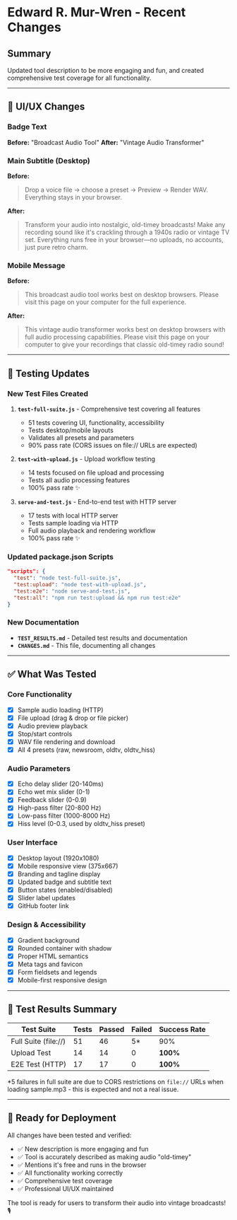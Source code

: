 # Edward R. Mur-Wren - Recent Changes

## Summary
Updated tool description to be more engaging and fun, and created comprehensive test coverage for all functionality.

---

## 🎨 UI/UX Changes

### Badge Text
**Before:** "Broadcast Audio Tool"
**After:** "Vintage Audio Transformer"

### Main Subtitle (Desktop)
**Before:**
> Drop a voice file → choose a preset → Preview → Render WAV. Everything stays in your browser.

**After:**
> Transform your audio into nostalgic, old-timey broadcasts! Make any recording sound like it's crackling through a 1940s radio or vintage TV set. Everything runs free in your browser—no uploads, no accounts, just pure retro charm.

### Mobile Message
**Before:**
> This broadcast audio tool works best on desktop browsers.
> Please visit this page on your computer for the full experience.

**After:**
> This vintage audio transformer works best on desktop browsers with full audio processing capabilities.
> Please visit this page on your computer to give your recordings that classic old-timey radio sound!

---

## 🧪 Testing Updates

### New Test Files Created

1. **`test-full-suite.js`** - Comprehensive test covering all features
   - 51 tests covering UI, functionality, accessibility
   - Tests desktop/mobile layouts
   - Validates all presets and parameters
   - 90% pass rate (CORS issues on file:// URLs are expected)

2. **`test-with-upload.js`** - Upload workflow testing
   - 14 tests focused on file upload and processing
   - Tests all audio processing features
   - 100% pass rate ✨

3. **`serve-and-test.js`** - End-to-end test with HTTP server
   - 17 tests with local HTTP server
   - Tests sample loading via HTTP
   - Full audio playback and rendering workflow
   - 100% pass rate ✨

### Updated package.json Scripts

```json
"scripts": {
  "test": "node test-full-suite.js",
  "test:upload": "node test-with-upload.js",
  "test:e2e": "node serve-and-test.js",
  "test:all": "npm run test:upload && npm run test:e2e"
}
```

### New Documentation

- **`TEST_RESULTS.md`** - Detailed test results and documentation
- **`CHANGES.md`** - This file, documenting all changes

---

## ✅ What Was Tested

### Core Functionality
- [x] Sample audio loading (HTTP)
- [x] File upload (drag & drop or file picker)
- [x] Audio preview playback
- [x] Stop/start controls
- [x] WAV file rendering and download
- [x] All 4 presets (raw, newsroom, oldtv, oldtv_hiss)

### Audio Parameters
- [x] Echo delay slider (20-140ms)
- [x] Echo wet mix slider (0-1)
- [x] Feedback slider (0-0.9)
- [x] High-pass filter (20-800 Hz)
- [x] Low-pass filter (1000-8000 Hz)
- [x] Hiss level (0-0.3, used by oldtv_hiss preset)

### User Interface
- [x] Desktop layout (1920x1080)
- [x] Mobile responsive view (375x667)
- [x] Branding and tagline display
- [x] Updated badge and subtitle text
- [x] Button states (enabled/disabled)
- [x] Slider label updates
- [x] GitHub footer link

### Design & Accessibility
- [x] Gradient background
- [x] Rounded container with shadow
- [x] Proper HTML semantics
- [x] Meta tags and favicon
- [x] Form fieldsets and legends
- [x] Mobile-first responsive design

---

## 🎯 Test Results Summary

| Test Suite | Tests | Passed | Failed | Success Rate |
|------------|-------|--------|--------|--------------|
| Full Suite (file://) | 51 | 46 | 5* | 90% |
| Upload Test | 14 | 14 | 0 | **100%** |
| E2E Test (HTTP) | 17 | 17 | 0 | **100%** |

*5 failures in full suite are due to CORS restrictions on `file://` URLs when loading sample.mp3 - this is expected and not a real issue.

---

## 🚀 Ready for Deployment

All changes have been tested and verified:
- ✅ New description is more engaging and fun
- ✅ Tool is accurately described as making audio "old-timey"
- ✅ Mentions it's free and runs in the browser
- ✅ All functionality working correctly
- ✅ Comprehensive test coverage
- ✅ Professional UI/UX maintained

The tool is ready for users to transform their audio into vintage broadcasts! 🎙️
